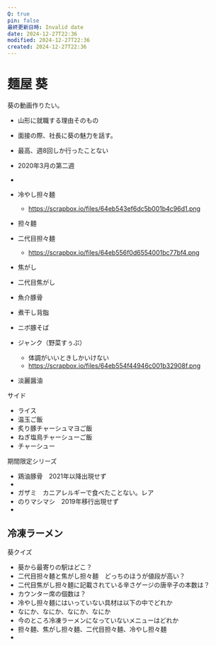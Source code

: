 ```yaml
---
Q: true
pin: false
最終更新日時: Invalid date
date: 2024-12-27T22:36
modified: 2024-12-27T22:36
created: 2024-12-27T22:36
---
```

# 麺屋 葵

葵の動画作りたい。

- 山形に就職する理由そのもの  
- 面接の際、社長に葵の魅力を話す。  
- 最高、週8回しか行ったことない  
- 2020年3月の第二週  
-  

- 冷やし担々麺
    - https://scrapbox.io/files/64eb543ef6dc5b001b4c96d1.png
- 担々麺
- 二代目担々麺
    - https://scrapbox.io/files/64eb556f0d6554001bc77bf4.png
- 焦がし
- 二代目焦がし
- 魚介豚骨
- 煮干し背脂
- ニボ豚そば
- ジャンク（野菜すぅぷ）
    - 体調がいいときしかいけない
    - https://scrapbox.io/files/64eb554f44946c001b32908f.png
- 淡麗醤油

サイド

- ライス  
- 温玉ご飯  
- 炙り豚チャーシュマヨご飯  
- ねぎ塩鳥チャーシューご飯  
- チャーシュー  

期間限定シリーズ

- 鶏油豚骨　2021年以降出現せず  
-  
- ガザミ　カニアレルギーで食べたことない。レア  
- のりマシマシ　2019年移行出現せず  
-  

## 冷凍ラーメン

葵クイズ

- 葵から最寄りの駅はどこ？  
- 二代目担々麺と焦がし担々麺　どっちのほうが値段が高い？  
- 二代目焦がし担々麺に記載されている辛さゲージの唐辛子の本数は？  
- カウンター席の個数は？  
- 冷やし担々麺にはいっていない具材は以下の中でどれか  
- なにか、なにか、なにか、なにか  
- 今のところ冷凍ラーメンになっていないメニューはどれか  
- 担々麺、焦がし担々麺、二代目担々麺、冷やし担々麺  
-